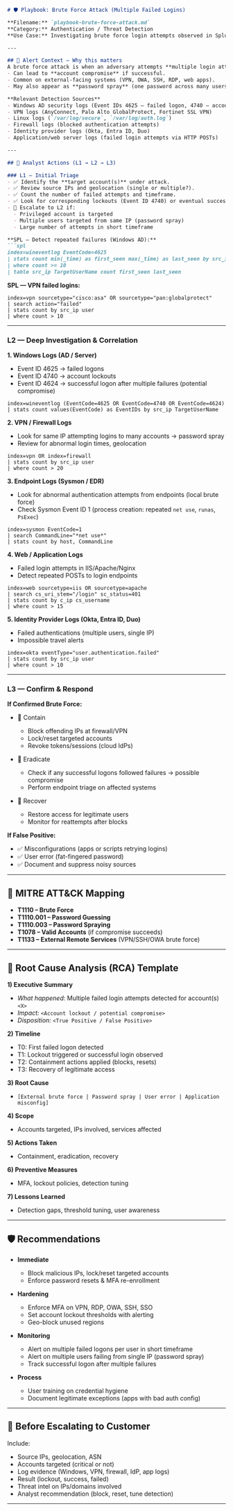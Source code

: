 ````markdown
# 🛡️ Playbook: Brute Force Attack (Multiple Failed Logins)

**Filename:** `playbook-brute-force-attack.md`  
**Category:** Authentication / Threat Detection  
**Use Case:** Investigating brute force login attempts observed in Splunk from Active Directory, VPN, Linux, application, or cloud identity logs.

---

## 🎯 Alert Context — Why this matters
A brute force attack is when an adversary attempts **multiple login attempts** in rapid succession to guess valid credentials.  
- Can lead to **account compromise** if successful.  
- Common on external-facing systems (VPN, OWA, SSH, RDP, web apps).  
- May also appear as **password spray** (one password across many users).  

**Relevant Detection Sources**
- Windows AD security logs (Event IDs 4625 – failed logon, 4740 – account lockout, 4624 – successful logon)  
- VPN logs (AnyConnect, Palo Alto GlobalProtect, Fortinet SSL VPN)  
- Linux logs (`/var/log/secure`, `/var/log/auth.log`)  
- Firewall logs (blocked authentication attempts)  
- Identity provider logs (Okta, Entra ID, Duo)  
- Application/web server logs (failed login attempts via HTTP POSTs)

---

## 🧭 Analyst Actions (L1 → L2 → L3)

### L1 — Initial Triage
- ✅ Identify the **target account(s)** under attack.  
- ✅ Review source IPs and geolocation (single or multiple?).  
- ✅ Count the number of failed attempts and timeframe.  
- ✅ Look for corresponding lockouts (Event ID 4740) or eventual success (4624).  
- 🚩 Escalate to L2 if:
  - Privileged account is targeted  
  - Multiple users targeted from same IP (password spray)  
  - Large number of attempts in short timeframe  

**SPL — Detect repeated failures (Windows AD):**
```spl
index=wineventlog EventCode=4625
| stats count min(_time) as first_seen max(_time) as last_seen by src_ip TargetUserName
| where count >= 10
| table src_ip TargetUserName count first_seen last_seen
````

**SPL — VPN failed logins:**

```spl
index=vpn sourcetype="cisco:asa" OR sourcetype="pan:globalprotect"
| search action="failed"
| stats count by src_ip user
| where count > 10
```

---

### L2 — Deep Investigation & Correlation

**1. Windows Logs (AD / Server)**

* Event ID 4625 → failed logons
* Event ID 4740 → account lockouts
* Event ID 4624 → successful logon after multiple failures (potential compromise)

```spl
index=wineventlog (EventCode=4625 OR EventCode=4740 OR EventCode=4624)
| stats count values(EventCode) as EventIDs by src_ip TargetUserName
```

**2. VPN / Firewall Logs**

* Look for same IP attempting logins to many accounts → password spray
* Review for abnormal login times, geolocation

```spl
index=vpn OR index=firewall
| stats count by src_ip user
| where count > 20
```

**3. Endpoint Logs (Sysmon / EDR)**

* Look for abnormal authentication attempts from endpoints (local brute force)
* Check Sysmon Event ID 1 (process creation: repeated `net use`, `runas`, `PsExec`)

```spl
index=sysmon EventCode=1
| search CommandLine="*net use*"
| stats count by host, CommandLine
```

**4. Web / Application Logs**

* Failed login attempts in IIS/Apache/Nginx
* Detect repeated POSTs to login endpoints

```spl
index=web sourcetype=iis OR sourcetype=apache
| search cs_uri_stem="/login" sc_status=401
| stats count by c_ip cs_username
| where count > 15
```

**5. Identity Provider Logs (Okta, Entra ID, Duo)**

* Failed authentications (multiple users, single IP)
* Impossible travel alerts

```spl
index=okta eventType="user.authentication.failed"
| stats count by src_ip user
| where count > 10
```

---

### L3 — Confirm & Respond

**If Confirmed Brute Force:**

* 🛑 Contain

  * Block offending IPs at firewall/VPN
  * Lock/reset targeted accounts
  * Revoke tokens/sessions (cloud IdPs)
* 🔎 Eradicate

  * Check if any successful logons followed failures → possible compromise
  * Perform endpoint triage on affected systems
* 🔁 Recover

  * Restore access for legitimate users
  * Monitor for reattempts after blocks

**If False Positive:**

* ✅ Misconfigurations (apps or scripts retrying logins)
* ✅ User error (fat-fingered password)
* ✅ Document and suppress noisy sources

---

## 🧩 MITRE ATT\&CK Mapping

* **T1110 – Brute Force**
* **T1110.001 – Password Guessing**
* **T1110.003 – Password Spraying**
* **T1078 – Valid Accounts** (if compromise succeeds)
* **T1133 – External Remote Services** (VPN/SSH/OWA brute force)

---

## 📝 Root Cause Analysis (RCA) Template

**1) Executive Summary**

* *What happened:* Multiple failed login attempts detected for account(s) `<X>`
* *Impact:* `<Account lockout / potential compromise>`
* *Disposition:* `<True Positive / False Positive>`

**2) Timeline**

* T0: First failed logon detected
* T1: Lockout triggered or successful login observed
* T2: Containment actions applied (blocks, resets)
* T3: Recovery of legitimate access

**3) Root Cause**

* `[External brute force | Password spray | User error | Application misconfig]`

**4) Scope**

* Accounts targeted, IPs involved, services affected

**5) Actions Taken**

* Containment, eradication, recovery

**6) Preventive Measures**

* MFA, lockout policies, detection tuning

**7) Lessons Learned**

* Detection gaps, threshold tuning, user awareness

---

## 🛡 Recommendations

* **Immediate**

  * Block malicious IPs, lock/reset targeted accounts
  * Enforce password resets & MFA re-enrollment

* **Hardening**

  * Enforce MFA on VPN, RDP, OWA, SSH, SSO
  * Set account lockout thresholds with alerting
  * Geo-block unused regions

* **Monitoring**

  * Alert on multiple failed logons per user in short timeframe
  * Alert on multiple users failing from single IP (password spray)
  * Track successful logon after multiple failures

* **Process**

  * User training on credential hygiene
  * Document legitimate exceptions (apps with bad auth config)

---

## 📎 Before Escalating to Customer

Include:

* Source IPs, geolocation, ASN
* Accounts targeted (critical or not)
* Log evidence (Windows, VPN, firewall, IdP, app logs)
* Result (lockout, success, failed)
* Threat intel on IPs/domains involved
* Analyst recommendation (block, reset, tune detection)

---
